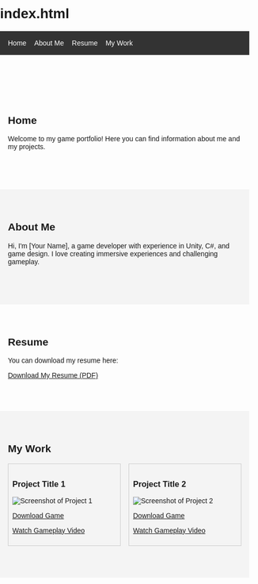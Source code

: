 # index.html
<!DOCTYPE html>
<html lang="en">
<head>
  <meta charset="UTF-8">
  <meta name="viewport" content="width=device-width, initial-scale=1.0">
  <title>My Game Portfolio</title>
  <style>
    body { font-family: Arial, sans-serif; margin: 0; padding: 0; }
    header { background: #333; padding: 1rem; position: sticky; top: 0; }
    nav ul { list-style: none; margin: 0; padding: 0; display: flex; }
    nav li { margin-right: 1rem; }
    nav a { color: #fff; text-decoration: none; }
    section { padding: 4rem 1rem; }
    section:nth-child(even) { background: #f4f4f4; }
    h2 { margin-top: 0; }
    .work-gallery { display: grid; grid-template-columns: repeat(auto-fit, minmax(200px, 1fr)); gap: 1rem; }
    .work-item { border: 1px solid #ccc; padding: 0.5rem; }
    .work-item img { max-width: 100%; height: auto; }
  </style>
</head>
<body>
  <header>
    <nav>
      <ul>
        <li><a href="#home">Home</a></li>
        <li><a href="#about">About Me</a></li>
        <li><a href="#resume">Resume</a></li>
        <li><a href="#work">My Work</a></li>
      </ul>
    </nav>
  </header>

  <section id="home">
    <h2>Home</h2>
    <p>Welcome to my game portfolio! Here you can find information about me and my projects.</p>
  </section>

  <section id="about">
    <h2>About Me</h2>
    <p>Hi, I'm [Your Name], a game developer with experience in Unity, C#, and game design. I love creating immersive experiences and challenging gameplay.</p>
  </section>

  <section id="resume">
    <h2>Resume</h2>
    <p>You can download my resume here:</p>
    <a href="resume.pdf" download>Download My Resume (PDF)</a>
  </section>

  <section id="work">
    <h2>My Work</h2>
    <div class="work-gallery">
      <!-- Project 1 -->
      <div class="work-item">
        <h3>Project Title 1</h3>
        <img src="project1.png" alt="Screenshot of Project 1">
        <p><a href="project1.zip" download>Download Game</a></p>
        <p><a href="gameplay1.mp4">Watch Gameplay Video</a></p>
      </div>
      <!-- Project 2 -->
      <div class="work-item">
        <h3>Project Title 2</h3>
        <img src="project2.png" alt="Screenshot of Project 2">
        <p><a href="project2.zip" download>Download Game</a></p>
        <p><a href="gameplay2.mp4">Watch Gameplay Video</a></p>
      </div>
      <!-- Add more projects as needed -->
    </div>
  </section>

</body>
</html>
